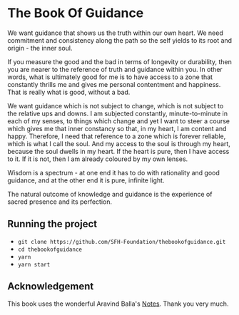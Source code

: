 # The Book Of Guidance

We want guidance that shows us the truth within our own heart. We need commitment and consistency along the path so the self yields to its root and origin - the inner soul.

If you measure the good and the bad in terms of longevity or durability, then you are nearer to the reference of truth and guidance within you. In other words, what is ultimately good for me is to have access to a zone that constantly thrills me and gives me personal contentment and happiness. That is really what is good, without a bad. 

We want guidance which is not subject to change, which is not subject to the relative ups and downs. I am subjected constantly, minute-to-minute in each of my senses, to things which change and yet I want to steer a course which gives me that inner constancy so that, in my heart, I am content and happy. Therefore, I need that reference to a zone which is forever reliable, which is what I call the soul. And my access to the soul is through my heart, because the soul dwells in my heart. If the heart is pure, then I have access to it. If it is not, then I am already coloured by my own lenses.

Wisdom is a spectrum - at one end it has to do with rationality and good guidance, and at the other end it is pure, infinite light.

The natural outcome of knowledge and guidance is the experience of sacred presence and its perfection.

## Running the project

- `git clone https://github.com/SFH-Foundation/thebookofguidance.git`
- `cd thebookofguidance`
- `yarn`
- `yarn start`

## Acknowledgement

This book uses the wonderful Aravind Balla's [Notes](https://github.com/aravindballa/gatsby-theme-andy/). Thank you very much.